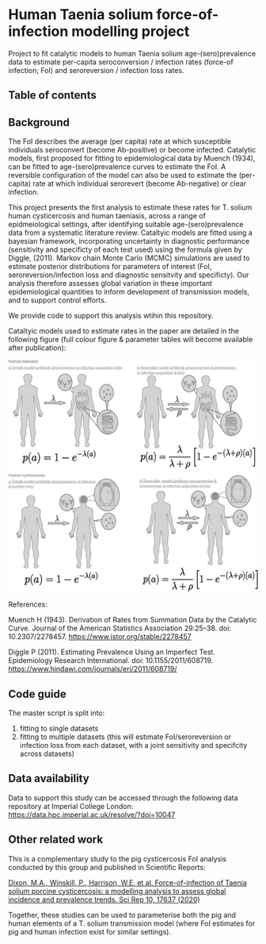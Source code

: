 # Human Taenia solium force-of-infection modelling project
Project to fit catalytic models to human Taenia solium age-(sero)prevalence data to estimate per-capita seroconversion / infection rates (force-of infection; FoI) and seroreversion / infection loss rates.

## Table of contents

## Background
The FoI describes the average (per capita) rate at which susceptible individuals seroconvert (become Ab-positive) or become infected. Catalytic models, first proposed for fitting to epidemiological data by Muench (1934), can be fitted to age-(sero)prevalence curves to estimate the FoI. A reversible configuration of the model can also be used to estimate the (per-capita) rate at which individual serorevert (become Ab-negative) or clear infection. 

This project presents the first analysis to estimate these rates for T. solium human cysticercosis and human taeniasis, across a range of epidmeiological settings, after identifying suitable age-(sero)prevalence data from a systematic literature review. Cataltyic models are fitted using a bayesian framework, incorporating uncertainty in diagnostic performance (sensitivity and specificty of each test used) using the formula given by Diggle, (2011). Markov chain Monte Carlo (MCMC) simulations are used to estimate posterior distributions for parameters of interest (FoI, seroreversion/infection loss and diagnostic sensitvity and specificty). Our analysis therefore assesses global variation in these important epidemiological quantities to inform development of transmission models, and to support control efforts.

We provide code to support this analysis wtihin this repository.

Cataltyic models used to estimate rates in the paper are detailed in the following figure (full colour figure & parameter tables will become available after publication):

![](./Images/Catalytic_models_GitHub_prepublication.jpg)


References:

Muench H (1943). Derivation of Rates from Summation Data by the Catalytic Curve. Journal of the American Statistics Association 29:25–38. doi: 10.2307/2278457. https://www.jstor.org/stable/2278457 

Diggle P (2011). Estimating Prevalence Using an Imperfect Test. Epidemiology Research International. doi: 10.1155/2011/608719. https://www.hindawi.com/journals/eri/2011/608719/ 

## Code guide

The master script is split into:
1) fitting to single datasets
2) fitting to multiple datasets (this will estimate FoI/seroreversion or infection loss from each dataset, with a joint sensitivity and specifcity across datasets)


## Data availability

Data to support this study can be accessed through the following data repository at Imperial College London: https://data.hpc.imperial.ac.uk/resolve/?doi=10047 

## Other related work

This is a complementary study to the pig cysticercosis FoI analysis conducted by this group and published in Scientific Reports: 

[Dixon, M.A., Winskill, P., Harrison, W.E. et al. Force-of-infection of Taenia solium porcine cysticercosis: a modelling analysis to assess global incidence and prevalence trends. Sci Rep 10, 17637 (2020)](https://doi.org/10.1038/s41598-020-74007-x)

Together, these studies can be used to parameterise both the pig and human elements of a T. solium transmission model (where FoI estimates for pig and human infection exist for similar settings). 
